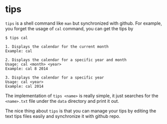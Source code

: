 tips
====

`tips` is a shell command like `man` but synchronized with github. For example, you forget the usage of `cal` command, you can get the tips by

```
$ tips cal

1. Displays the calendar for the current month
Example: cal

2. Displays the calendar for a specific year and month
Usage: cal <month> <year>
Example: cal 8 2014

3. Displays the calendar for a specific year
Usage: cal <year>
Example: cal 2014
```

The implementation of `tips <name>` is really simple, it just searches for the `<name>.txt` file under the `data` directory and print it out. 

The nice thing about `tips` is that you can manage your tips by editing the text tips files easily and synchronize it with github repo.

